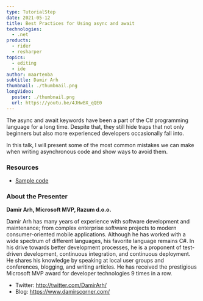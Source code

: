 ```yaml
---
type: TutorialStep
date: 2021-05-12
title: Best Practices for Using async and await
technologies:
  - .net
products:
  - rider
  - resharper
topics:
  - editing
  - ide
author: maartenba
subtitle: Damir Arh
thumbnail: ./thumbnail.png
longVideo:
  poster: ./thumbnail.png
  url: https://youtu.be/4JHwBX_qQE0
---
```


The async and await keywords have been a part of the C# programming language for a long time. Despite that, they still hide traps that not only beginners but also more experienced developers occasionally fall into.

In this talk, I will present some of the most common mistakes we can make when writing asynchronous code and show ways to avoid them.

### Resources

* [Sample code](https://github.com/damirarh/jbdnd-async-await)

### About the Presenter

**Damir Arh, Microsoft MVP, Razum d.o.o.**

Damir Arh has many years of experience with software development and maintenance; from complex enterprise software projects to modern consumer-oriented mobile applications. Although he has worked with a wide spectrum of different languages, his favorite language remains C#. In his drive towards better development processes, he is a proponent of test-driven development, continuous integration, and continuous deployment. He shares his knowledge by speaking at local user groups and conferences, blogging, and writing articles. He has received the prestigious Microsoft MVP award for developer technologies 9 times in a row.

* Twitter: http://twitter.com/DamirArh/
* Blog: https://www.damirscorner.com/